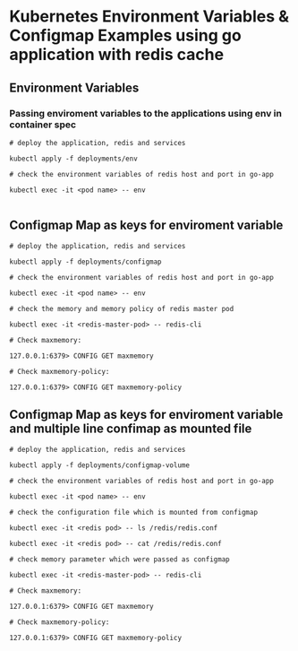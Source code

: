 # Kubernetes Environment Variables & Configmap Examples using go application with redis cache

## Environment Variables

### Passing enviroment variables to the applications using env in container spec


```
# deploy the application, redis and services

kubectl apply -f deployments/env

# check the environment variables of redis host and port in go-app

kubectl exec -it <pod name> -- env


```

## Configmap Map as keys for enviroment variable

```
# deploy the application, redis and services

kubectl apply -f deployments/configmap

# check the environment variables of redis host and port in go-app

kubectl exec -it <pod name> -- env

# check the memory and memory policy of redis master pod

kubectl exec -it <redis-master-pod> -- redis-cli

# Check maxmemory:

127.0.0.1:6379> CONFIG GET maxmemory

# Check maxmemory-policy:

127.0.0.1:6379> CONFIG GET maxmemory-policy

```

## Configmap Map as keys for enviroment variable and multiple line confimap as mounted file

```
# deploy the application, redis and services

kubectl apply -f deployments/configmap-volume

# check the environment variables of redis host and port in go-app

kubectl exec -it <pod name> -- env

# check the configuration file which is mounted from configmap

kubectl exec -it <redis pod> -- ls /redis/redis.conf

kubectl exec -it <redis pod> -- cat /redis/redis.conf

# check memory parameter which were passed as configmap 

kubectl exec -it <redis-master-pod> -- redis-cli

# Check maxmemory:

127.0.0.1:6379> CONFIG GET maxmemory

# Check maxmemory-policy:

127.0.0.1:6379> CONFIG GET maxmemory-policy
```
